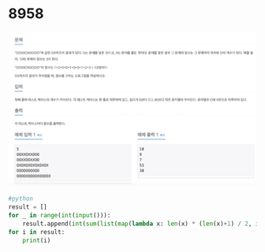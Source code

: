 # 8958

![8958.png](8958.png)


```Python
#python
result = []
for _ in range(int(input())):
    result.append(int(sum(list(map(lambda x: len(x) * (len(x)+1) / 2, input().split("X"))))))
for i in result:
    print(i)
```
